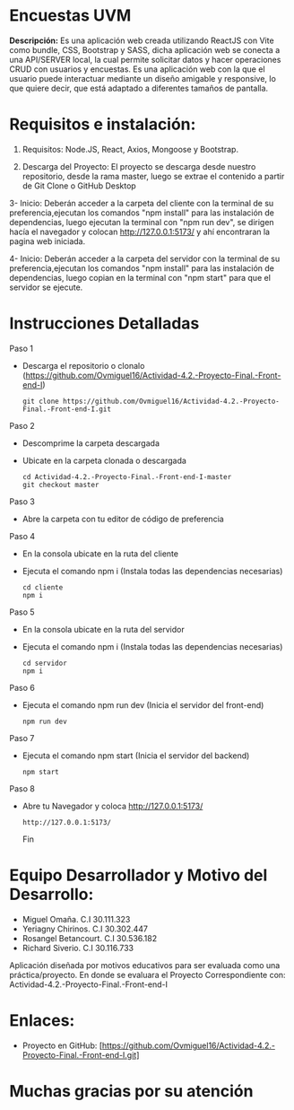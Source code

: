 # **Encuestas UVM**

**Descripción:**
Es una aplicación web creada utilizando ReactJS con Vite como bundle, CSS, Bootstrap y SASS, dicha aplicación web se conecta a una API/SERVER local, la cual permite solicitar datos y hacer operaciones CRUD con usuarios y encuestas. Es una aplicación web con la que el usuario puede interactuar mediante un diseño amigable y responsive, lo que quiere decir, que está adaptado a diferentes tamaños de pantalla.

# **Requisitos e instalación:**

1. Requisitos: Node.JS, React, Axios, Mongoose y Bootstrap.

2. Descarga del Proyecto: El proyecto se descarga desde nuestro repositorio, desde la rama master, luego se extrae el contenido a partir de Git Clone o GitHub Desktop

3- Inicio: Deberán acceder a la carpeta del cliente con la terminal de su preferencia,ejecutan los comandos "npm install" para las instalación de dependencias, luego ejecutan la terminal con "npm run dev", se dirigen hacía el navegador y colocan http://127.0.0.1:5173/ y ahí encontraran la pagina web iniciada.

4- Inicio: Deberán acceder a la carpeta del servidor con la terminal de su preferencia,ejecutan los comandos "npm install" para las instalación de dependencias, luego copian en la terminal con "npm start" para que el servidor se ejecute.

# Instrucciones Detalladas
Paso 1 
- Descarga el repositorio o clonalo (https://github.com/Ovmiguel16/Actividad-4.2.-Proyecto-Final.-Front-end-I)

      git clone https://github.com/Ovmiguel16/Actividad-4.2.-Proyecto-Final.-Front-end-I.git

Paso 2 

- Descomprime la carpeta descargada
- Ubicate en la carpeta clonada o descargada
  
      cd Actividad-4.2.-Proyecto-Final.-Front-end-I-master
      git checkout master

Paso 3

- Abre la carpeta con tu editor de código de preferencia

Paso 4
- En la consola ubicate en la ruta del cliente
- Ejecuta el comando npm i (Instala todas las dependencias necesarias)

      cd cliente
      npm i

Paso 5
- En la consola ubicate en la ruta del servidor
- Ejecuta el comando npm i (Instala todas las dependencias necesarias)

      cd servidor
      npm i
  
Paso 6

- Ejecuta el comando npm run dev (Inicia el servidor del front-end)

      npm run dev

Paso 7

- Ejecuta el comando npm start (Inicia el servidor del backend)

      npm start

Paso 8

- Abre tu Navegador y coloca http://127.0.0.1:5173/

      http://127.0.0.1:5173/
  
  Fin

# **Equipo Desarrollador y Motivo del Desarrollo:** 

- Miguel Omaña. C.I 30.111.323
- Yeriagny Chirinos. C.I 30.302.447
- Rosangel Betancourt. C.I 30.536.182
- Richard Siverio. C.I 30.116.733

Aplicación diseñada por motivos educativos para ser evaluada como una práctica/proyecto.
En donde se evaluara el Proyecto Correspondiente con: Actividad-4.2.-Proyecto-Final.-Front-end-I 

# **Enlaces:**

- Proyecto en GitHub: [https://github.com/Ovmiguel16/Actividad-4.2.-Proyecto-Final.-Front-end-I.git]

# **Muchas gracias por su atención**